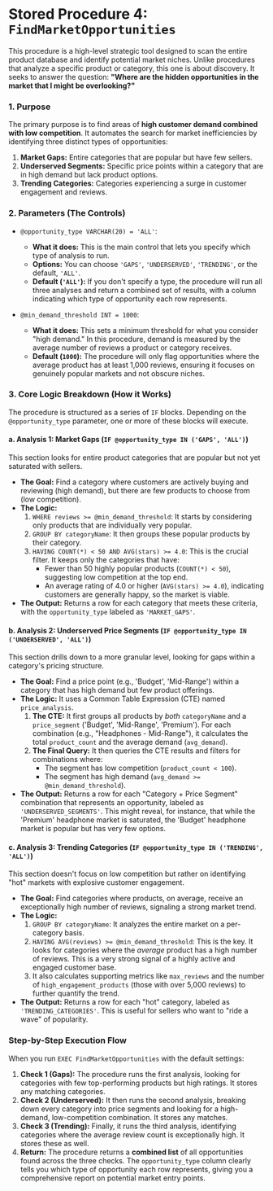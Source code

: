 # Stored Procedure 4: `FindMarketOpportunities`

This procedure is a high-level strategic tool designed to scan the entire product database and identify potential market niches. Unlike procedures that analyze a specific product or category, this one is about discovery. It seeks to answer the question: **"Where are the hidden opportunities in the market that I might be overlooking?"**

### 1. Purpose

The primary purpose is to find areas of **high customer demand combined with low competition**. It automates the search for market inefficiencies by identifying three distinct types of opportunities:
1.  **Market Gaps:** Entire categories that are popular but have few sellers.
2.  **Underserved Segments:** Specific price points within a category that are in high demand but lack product options.
3.  **Trending Categories:** Categories experiencing a surge in customer engagement and reviews.

### 2. Parameters (The Controls)

*   `@opportunity_type VARCHAR(20) = 'ALL'`:
    *   **What it does:** This is the main control that lets you specify which type of analysis to run.
    *   **Options:** You can choose `'GAPS'`, `'UNDERSERVED'`, `'TRENDING'`, or the default, `'ALL'`.
    *   **Default (`'ALL'`):** If you don't specify a type, the procedure will run all three analyses and return a combined set of results, with a column indicating which type of opportunity each row represents.

*   `@min_demand_threshold INT = 1000`:
    *   **What it does:** This sets a minimum threshold for what you consider "high demand." In this procedure, demand is measured by the average number of reviews a product or category receives.
    *   **Default (`1000`):** The procedure will only flag opportunities where the average product has at least 1,000 reviews, ensuring it focuses on genuinely popular markets and not obscure niches.

### 3. Core Logic Breakdown (How it Works)

The procedure is structured as a series of `IF` blocks. Depending on the `@opportunity_type` parameter, one or more of these blocks will execute.

#### a. Analysis 1: Market Gaps (`IF @opportunity_type IN ('GAPS', 'ALL')`)

This section looks for entire product categories that are popular but not yet saturated with sellers.

*   **The Goal:** Find a category where customers are actively buying and reviewing (high demand), but there are few products to choose from (low competition).
*   **The Logic:**
    1.  `WHERE reviews >= @min_demand_threshold`: It starts by considering only products that are individually very popular.
    2.  `GROUP BY categoryName`: It then groups these popular products by their category.
    3.  `HAVING COUNT(*) < 50 AND AVG(stars) >= 4.0`: This is the crucial filter. It keeps only the categories that have:
        *   Fewer than 50 highly popular products (`COUNT(*) < 50`), suggesting low competition at the top end.
        *   An average rating of 4.0 or higher (`AVG(stars) >= 4.0`), indicating customers are generally happy, so the market is viable.
*   **The Output:** Returns a row for each category that meets these criteria, with the `opportunity_type` labeled as `'MARKET_GAPS'`.

#### b. Analysis 2: Underserved Price Segments (`IF @opportunity_type IN ('UNDERSERVED', 'ALL')`)

This section drills down to a more granular level, looking for gaps within a category's pricing structure.

*   **The Goal:** Find a price point (e.g., 'Budget', 'Mid-Range') within a category that has high demand but few product offerings.
*   **The Logic:** It uses a Common Table Expression (CTE) named `price_analysis`.
    1.  **The CTE:** It first groups all products by *both* `categoryName` and a `price_segment` ('Budget', 'Mid-Range', 'Premium'). For each combination (e.g., "Headphones - Mid-Range"), it calculates the total `product_count` and the average demand (`avg_demand`).
    2.  **The Final Query:** It then queries the CTE results and filters for combinations where:
        *   The segment has low competition (`product_count < 100`).
        *   The segment has high demand (`avg_demand >= @min_demand_threshold`).
*   **The Output:** Returns a row for each "Category + Price Segment" combination that represents an opportunity, labeled as `'UNDERSERVED_SEGMENTS'`. This might reveal, for instance, that while the 'Premium' headphone market is saturated, the 'Budget' headphone market is popular but has very few options.

#### c. Analysis 3: Trending Categories (`IF @opportunity_type IN ('TRENDING', 'ALL')`)

This section doesn't focus on low competition but rather on identifying "hot" markets with explosive customer engagement.

*   **The Goal:** Find categories where products, on average, receive an exceptionally high number of reviews, signaling a strong market trend.
*   **The Logic:**
    1.  `GROUP BY categoryName`: It analyzes the entire market on a per-category basis.
    2.  `HAVING AVG(reviews) >= @min_demand_threshold`: This is the key. It looks for categories where the *average* product has a high number of reviews. This is a very strong signal of a highly active and engaged customer base.
    3.  It also calculates supporting metrics like `max_reviews` and the number of `high_engagement_products` (those with over 5,000 reviews) to further quantify the trend.
*   **The Output:** Returns a row for each "hot" category, labeled as `'TRENDING_CATEGORIES'`. This is useful for sellers who want to "ride a wave" of popularity.

### Step-by-Step Execution Flow

When you run `EXEC FindMarketOpportunities` with the default settings:

1.  **Check 1 (Gaps):** The procedure runs the first analysis, looking for categories with few top-performing products but high ratings. It stores any matching categories.
2.  **Check 2 (Underserved):** It then runs the second analysis, breaking down every category into price segments and looking for a high-demand, low-competition combination. It stores any matches.
3.  **Check 3 (Trending):** Finally, it runs the third analysis, identifying categories where the average review count is exceptionally high. It stores these as well.
4.  **Return:** The procedure returns a **combined list** of all opportunities found across the three checks. The `opportunity_type` column clearly tells you which type of opportunity each row represents, giving you a comprehensive report on potential market entry points.
